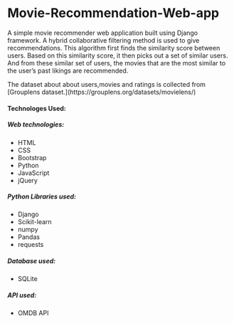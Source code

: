 # Movie-Recommendation-Web-app
<p>A simple movie recommender web application built using Django framework.
A hybrid collaborative filtering method is used to give recommendations.
This algorithm first finds the similarity score between users. Based on this similarity score, it then picks out a set of similar users. And from these similar set of users, the movies that are the most similar to the user’s past likings are recommended.
</p>
<p>
The dataset about about users,movies and ratings is collected from [Grouplens dataset.](https://grouplens.org/datasets/movielens/)
</p>
<h4>
Technologes Used:
<h4>
<h5>
Web technologies:
</h5>
<p>
<ul>
<li> HTML
<li> CSS
<li> Bootstrap
<li> Python
<li> JavaScript
<li> jQuery
</ul>
</p>


<h5>
Python Libraries used:
</h5>
<p>
<ul>
<li> Django
<li> Scikit-learn
<li> numpy
<li> Pandas
<li> requests
</ul>
</p>

<h5>
Database used:
</h5>
<p>
<ul>
<li>SQLite
</ul>
</p>

<h5>
API used:
</h5>
<p>
<ul>
<li>OMDB API
</ul>
</p>
